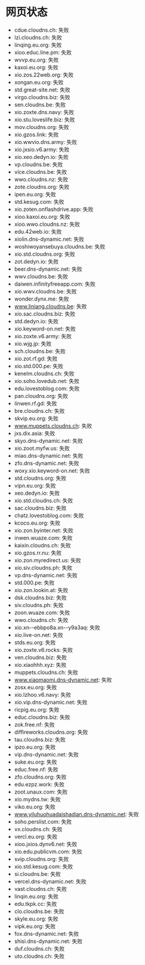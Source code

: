 # 网页状态
- cdue.cloudns.ch: 失败
- lzi.cloudns.ch: 失败
- linqing.eu.org: 失败
- xioo.educ.line.pm: 失败
- wvvp.eu.org: 失败
- kaxoi.eu.org: 失败
- xio.zos.22web.org: 失败
- xongan.eu.org: 失败
- std.great-site.net: 失败
- virgo.cloudns.biz: 失败
- sen.cloudns.be: 失败
- xio.zoxte.dns.navy: 失败
- xio.stu.loveslife.biz: 失败
- mov.cloudns.org: 失败
- xio.gzos.link: 失败
- xio.wwvio.dns.army: 失败
- xio.jxsio.v6.army: 失败
- xio.xeo.dedyn.io: 失败
- vp.cloudns.be: 失败
- vice.cloudns.be: 失败
- wwo.cloudns.nz: 失败
- zote.cloudns.org: 失败
- ipen.eu.org: 失败
- std.kesug.com: 失败
- xio.zoten.onflashdrive.app: 失败
- xioo.kaxoi.eu.org: 失败
- xioo.wwo.cloudns.nz: 失败
- edu.42web.io: 失败
- xiolin.dns-dynamic.net: 失败
- woshiwoyansebuya.cloudns.be: 失败
- xio.std.cloudns.org: 失败
- zot.dedyn.io: 失败
- beer.dns-dynamic.net: 失败
- wwv.cloudns.be: 失败
- daiwen.infinityfreeapp.com: 失败
- xio.wwv.cloudns.be: 失败
- wonder.dynx.me: 失败
- www.liniang.cloudns.be: 失败
- xio.sac.cloudns.biz: 失败
- std.dedyn.io: 失败
- xio.keyword-on.net: 失败
- xio.zoxte.v6.army: 失败
- xio.wjg.jp: 失败
- sch.cloudns.be: 失败
- xio.zot.rf.gd: 失败
- xio.std.000.pe: 失败
- kenelm.cloudns.ch: 失败
- xio.soho.lovedub.net: 失败
- edu.lovestoblog.com: 失败
- pan.cloudns.org: 失败
- linwen.rf.gd: 失败
- bre.cloudns.ch: 失败
- skvip.eu.org: 失败
- www.muppets.cloudns.ch: 失败
- jxs.dix.asia: 失败
- skyo.dns-dynamic.net: 失败
- xio.zoot.myfw.us: 失败
- miao.dns-dynamic.net: 失败
- zfo.dns-dynamic.net: 失败
- woxy.xio.keyword-on.net: 失败
- std.cloudns.org: 失败
- vipn.eu.org: 失败
- xeo.dedyn.io: 失败
- xio.std.cloudns.ch: 失败
- sac.cloudns.biz: 失败
- chatz.lovestoblog.com: 失败
- kcoco.eu.org: 失败
- xio.zon.byinter.net: 失败
- inwen.wuaze.com: 失败
- kaixin.cloudns.ch: 失败
- xio.gzos.rr.nu: 失败
- xio.zon.myredirect.us: 失败
- xio.siv.cloudns.ph: 失败
- vp.dns-dynamic.net: 失败
- std.000.pe: 失败
- xio.zon.lookin.at: 失败
- dsk.cloudns.biz: 失败
- siv.cloudns.ph: 失败
- zoon.wuaze.com: 失败
- wwo.cloudns.ch: 失败
- xio.xn--ebbpo8a.xn--y9a3aq: 失败
- xio.live-on.net: 失败
- stds.eu.org: 失败
- xio.zoxte.v6.rocks: 失败
- ven.cloudns.biz: 失败
- xio.xiaohhh.xyz: 失败
- muppets.cloudns.ch: 失败
- www.xiaomaomi.dns-dynamic.net: 失败
- zosx.eu.org: 失败
- xio.lzhoo.v6.navy: 失败
- xio.vip.dns-dynamic.net: 失败
- ricpig.eu.org: 失败
- educ.cloudns.biz: 失败
- zok.free.nf: 失败
- diffireworks.cloudns.org: 失败
- tau.cloudns.biz: 失败
- ipzo.eu.org: 失败
- vip.dns-dynamic.net: 失败
- suke.eu.org: 失败
- educ.free.nf: 失败
- zfo.cloudns.org: 失败
- edu.ezpz.work: 失败
- zoot.unaux.com: 失败
- xio.mydns.tw: 失败
- viko.eu.org: 失败
- www.yiluhuohuadaishadian.dns-dynamic.net: 失败
- soho.perslist.com: 失败
- vx.cloudns.ch: 失败
- vercl.eu.org: 失败
- xioo.jxios.dynv6.net: 失败
- xio.edu.publicvm.com: 失败
- svip.cloudns.org: 失败
- xio.std.kesug.com: 失败
- si.cloudns.be: 失败
- vercel.dns-dynamic.net: 失败
- vast.cloudns.ch: 失败
- linqin.eu.org: 失败
- edu.tkpk.cc: 失败
- clo.cloudns.be: 失败
- skyle.eu.org: 失败
- vipk.eu.org: 失败
- fox.dns-dynamic.net: 失败
- shisi.dns-dynamic.net: 失败
- duf.cloudns.ch: 失败
- uto.cloudns.ch: 失败

